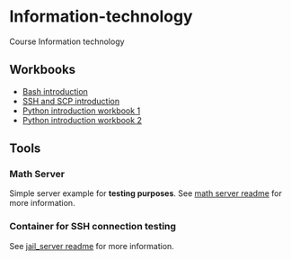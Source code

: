 # Information-technology
Course Information technology

## Workbooks

- [Bash introduction](bash/basics.md)
- [SSH and SCP introduction](bash/ssh.md)
- [Python introduction workbook 1](python/python_workbook.md)
- [Python introduction workbook 2](python/python_workbook_part2.md)

## Tools

### Math Server

Simple server example for **testing purposes**.
See [math server readme](testing/README.md) for more information.

### Container for SSH connection testing

See [jail_server readme](jail_server/README.md) for more information.